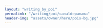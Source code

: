 ```yaml
---
layout: "writing_by_poi"
permalink: "/writing/poi/canaldepanama"
header-img: "assets/owner/hero/pois-bg.jpg"
---
```

